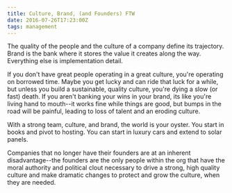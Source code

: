 ```yaml
---
title: Culture, Brand, (and Founders) FTW
date: 2016-07-26T17:23:00Z
tags: management
---
```


The quality of the people and the culture of a company define its trajectory. Brand is the bank where it stores the value it creates along the way. Everything else is implementation detail.

If you don't have great people operating in a great culture, you're operating on borrowed time. Maybe you get lucky and can ride that luck for a while, but unless you build a sustainable, quality culture, you're dying a slow (or fast) death. If you aren't banking your wins in your brand, its like you're living hand to mouth--it works fine while things are good, but bumps in the road will be painful, leading to loss of talent and an eroding culture.

With a strong team, culture, and brand, the world is your oyster. You start in books and pivot to hosting. You can start in luxury cars and extend to solar panels.

Companies that no longer have their founders are at an inherent disadvantage--the founders are the only people within the org that have the moral authority and political clout necessary to drive a strong, high quality culture and make dramatic changes to protect and grow the culture, when they are needed.

